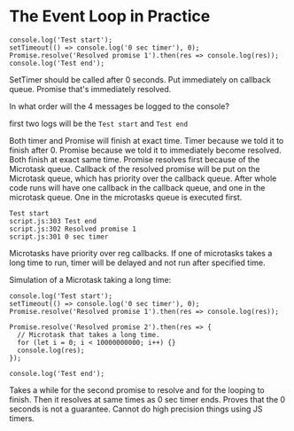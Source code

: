 # The Event Loop in Practice

```
console.log('Test start');
setTimeout(() => console.log('0 sec timer'), 0);
Promise.resolve('Resolved promise 1').then(res => console.log(res));
console.log('Test end');

```

SetTimer should be called after 0 seconds. Put immediately on callback queue.
Promise that's immediately resolved.

In what order will the 4 messages be logged to the console?

first two logs will be the `Test start` and `Test end`

Both timer and Promise will finish at exact time. Timer because we told it to finish after 0. Promise because we told it to immediately become resolved. Both finish at exact same time. Promise resolves first because of the Microtask queue. Callback of the resolved promise will be put on the Microtask queue, which has priority over the callback queue. After whole code runs will have one callback in the callback queue, and one in the microtask queue. One in the microtasks queue is executed first.

```
Test start
script.js:303 Test end
script.js:302 Resolved promise 1
script.js:301 0 sec timer
```

Microtasks have priority over reg callbacks. If one of microtasks takes a long time to run, timer will be delayed and not run after specified time.

Simulation of a Microtask taking a long time:

```
console.log('Test start');
setTimeout(() => console.log('0 sec timer'), 0);
Promise.resolve('Resolved promise 1').then(res => console.log(res));

Promise.resolve('Resolved promise 2').then(res => {
  // Microtask that takes a long time.
  for (let i = 0; i < 10000000000; i++) {}
  console.log(res);
});

console.log('Test end');
```

Takes a while for the second promise to resolve and for the looping to finish. Then it resolves at same times as 0 sec timer ends. Proves that the 0 seconds is not a guarantee. Cannot do high precision things using JS timers.
